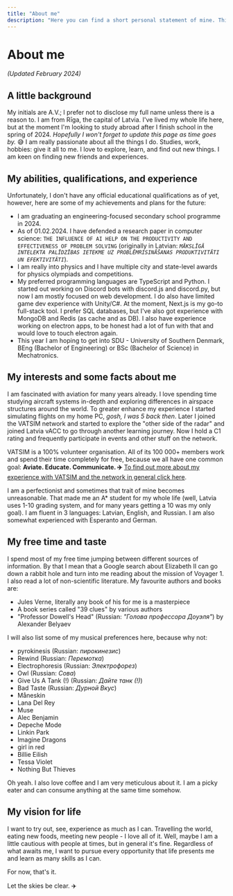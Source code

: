 ```yaml
---
title: "About me"
description: "Here you can find a short personal statement of mine. Think of it what you like. :)"
---
```


# About me

_(Updated February 2024)_

## A little background

My initials are A.V.; I prefer not to disclose my full name unless there is a reason to. I am from Rīga, the capital of Latvia. I've lived my whole life here, but at the moment I'm looking to study abroad after I finish school in the spring of 2024. _Hopefully I won't forget to update this page as time goes by._ 😅 I am really passionate about all the things I do. Studies, work, hobbies: give it all to me. I love to explore, learn, and find out new things. I am keen on finding new friends and experiences.

## My abilities, qualifications, and experience

Unfortunately, I don't have any official educational qualifications as of yet, however, here are some of my achievements and plans for the future:

- I am graduating an engineering-focused secondary school programme in 2024.
- As of 01.02.2024. I have defended a research paper in computer science: `THE INFLUENCE OF AI HELP ON THE PRODUCTIVITY AND EFFECTIVENESS OF PROBLEM SOLVING` (originally in Latvian: _`MĀKSLĪGĀ INTELEKTA PALĪDZĪBAS IETEKME UZ PROBLĒMRISINĀŠANAS PRODUKTIVITĀTI UN EFEKTIVITĀTI`_).
- I am really into physics and I have multiple city and state-level awards for physics olympiads and competitions.
- My preferred programming languages are TypeScript and Python. I started out working on Discord bots with discord.js and discord.py, but now I am mostly focused on web development. I do also have limited game dev experience with Unity/C#. At the moment, Next.js is my go-to full-stack tool. I prefer SQL databases, but I've also got experience with MongoDB and Redis (as cache and as DB). I also have experience working on electron apps, to be honest had a lot of fun with that and would love to touch electron again.
- This year I am hoping to get into SDU - University of Southern Denmark, BEng (Bachelor of Engineering) or BSc (Bachelor of Science) in Mechatronics.

## My interests and some facts about me

I am fascinated with aviation for many years already. I love spending time studying aircraft systems in-depth and exploring differences in airspace structures around the world. To greater enhance my experience I started simulating flights on my home PC, _gosh, I was 5 back then_. Later I joined the VATSIM network and started to explore the "other side of the radar" and joined Latvia vACC to go through another learning journey. Now I hold a C1 rating and frequently participate in events and other stuff on the network.

VATSIM is a 100% volunteer organisation. All of its 100 000+ members work and spend their time completely for free, because we all have one common goal: **Aviate. Educate. Communicate. ✈️** [To find out more about my experience with VATSIM and the network in general click here](/blog/a-bit-about-vatsim).

I am a perfectionist and sometimes that trait of mine becomes unreasonable. That made me an A\* student for my whole life (well, Latvia uses 1-10 grading system, and for many years getting a 10 was my only goal). I am fluent in 3 languages: Latvian, English, and Russian. I am also somewhat experienced with Esperanto and German.

## My free time and taste

I spend most of my free time jumping between different sources of information. By that I mean that a Google search about Elizabeth II can go down a rabbit hole and turn into me reading about the mission of Voyager 1. I also read a lot of non-scientific literature. My favourite authors and books are:

- Jules Verne, literally any book of his for me is a masterpiece
- A book series called "39 clues" by various authors
- "Professor Dowell's Head" (Russian: _"Голова профессора Доуэля"_) by Alexander Belyaev

I will also list some of my musical preferences here, because why not:

- pyrokinesis (Russian: _пирокинезис_)
- Rewind (Russian: _Перемотка_)
- Electrophoresis (Russian: _Электрофорез_)
- Owl (Russian: _Сова_)
- Give Us A Tank (!) (Russian: _Дайте танк (!)_)
- Bad Taste (Russian: _Дурной Вкус_)
- Måneskin
- Lana Del Rey
- Muse
- Alec Benjamin
- Depeche Mode
- Linkin Park
- Imagine Dragons
- girl in red
- Billie Eilish
- Tessa Violet
- Nothing But Thieves

Oh yeah. I also love coffee and I am very meticulous about it. I am a picky eater and can consume anything at the same time somehow.

## My vision for life

I want to try out, see, experience as much as I can. Travelling the world, eating new foods, meeting new people - I love all of it. Well, maybe I am a little cautious with people at times, but in general it's fine. Regardless of what awaits me, I want to pursue every opportunity that life presents me and learn as many skills as I can.

For now, that's it.

Let the skies be clear. ✈️
